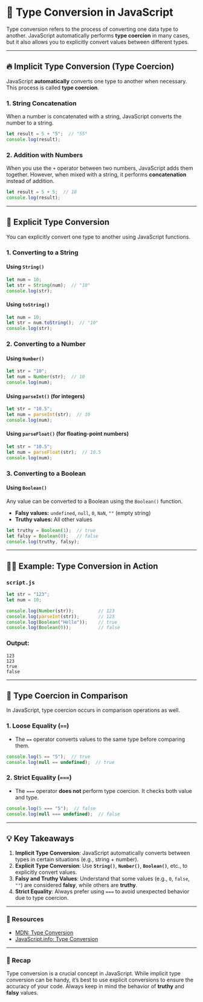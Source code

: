 # 🔄 Type Conversion in JavaScript

Type conversion refers to the process of converting one data type to another. JavaScript automatically performs **type coercion** in many cases, but it also allows you to explicitly convert values between different types.

---

## 🔥 Implicit Type Conversion (Type Coercion)

JavaScript **automatically** converts one type to another when necessary. This process is called **type coercion**.

### 1. **String Concatenation**

When a number is concatenated with a string, JavaScript converts the number to a string.

```javascript
let result = 5 + "5";  // "55"
console.log(result);
```

### 2. **Addition with Numbers**

When you use the `+` operator between two numbers, JavaScript adds them together. However, when mixed with a string, it performs **concatenation** instead of addition.

```javascript
let result = 5 + 5;  // 10
console.log(result);
```

---

## 🚀 Explicit Type Conversion

You can explicitly convert one type to another using JavaScript functions.

### 1. **Converting to a String**

#### Using `String()`

```javascript
let num = 10;
let str = String(num);  // "10"
console.log(str);
```

#### Using `toString()`

```javascript
let num = 10;
let str = num.toString();  // "10"
console.log(str);
```

### 2. **Converting to a Number**

#### Using `Number()`

```javascript
let str = "10";
let num = Number(str);  // 10
console.log(num);
```

#### Using `parseInt()` (for integers)

```javascript
let str = "10.5";
let num = parseInt(str);  // 10
console.log(num);
```

#### Using `parseFloat()` (for floating-point numbers)

```javascript
let str = "10.5";
let num = parseFloat(str);  // 10.5
console.log(num);
```

### 3. **Converting to a Boolean**

#### Using `Boolean()`

Any value can be converted to a Boolean using the `Boolean()` function. 

- **Falsy values:** `undefined`, `null`, `0`, `NaN`, `""` (empty string)
- **Truthy values:** All other values

```javascript
let truthy = Boolean(1);  // true
let falsy = Boolean(0);   // false
console.log(truthy, falsy);
```

---

## 🧑‍💻 Example: Type Conversion in Action

### `script.js`
```javascript
let str = "123";
let num = 10;

console.log(Number(str));         // 123
console.log(parseInt(str));       // 123
console.log(Boolean("Hello"));    // true
console.log(Boolean(0));          // false
```

### Output:
```
123
123
true
false
```

---

## 🧩 Type Coercion in Comparison

In JavaScript, type coercion occurs in comparison operations as well.

### 1. **Loose Equality (`==`)**
- The `==` operator converts values to the same type before comparing them.

```javascript
console.log(5 == "5");  // true
console.log(null == undefined);  // true
```

### 2. **Strict Equality (`===`)**
- The `===` operator **does not** perform type coercion. It checks both value and type.

```javascript
console.log(5 === "5");  // false
console.log(null === undefined);  // false
```

---

## 💡 Key Takeaways
1. **Implicit Type Conversion**: JavaScript automatically converts between types in certain situations (e.g., string + number).
2. **Explicit Type Conversion**: Use **`String()`**, **`Number()`**, **`Boolean()`**, etc., to explicitly convert values.
3. **Falsy and Truthy Values**: Understand that some values (e.g., `0`, `false`, `""`) are considered **falsy**, while others are **truthy**.
4. **Strict Equality**: Always prefer using `===` to avoid unexpected behavior due to type coercion.

---

### 🔗 Resources
- [MDN: Type Conversion](https://developer.mozilla.org/en-US/docs/Web/JavaScript/Reference/Global_Objects/Number)
- [JavaScript.info: Type Conversion](https://javascript.info/type-conversions)

---

### 🎉 Recap
Type conversion is a crucial concept in JavaScript. While implicit type conversion can be handy, it’s best to use explicit conversions to ensure the accuracy of your code. Always keep in mind the behavior of **truthy** and **falsy** values.
